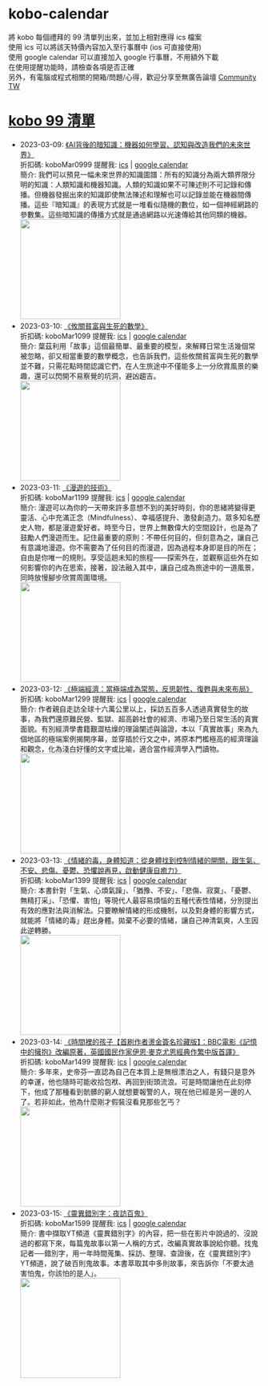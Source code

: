 # kobo-calendar
將 kobo 每個禮拜的 99 清單列出來，並加上相對應得 ics 檔案  
使用 ics 可以將該天特價內容加入至行事曆中 (ios 可直接使用)  
使用 google calendar 可以直接加入 google 行事曆，不用額外下載  
在使用提醒功能時，請檢查各項是否正確  
另外，有電腦或程式相關的開箱/問題/心得，歡迎分享至無廣告論壇 [Community TW](https://community.tw)

# [kobo 99 清單](https://www.kobo.com/zh/blog/weekly-dd99-2023-w10)
- 2023-03-09: [《AI背後的暗知識：機器如何學習、認知與改造我們的未來世界》](https://www.kobo.com/tw/zh/ebook/ai-71?utm_source=twblog&utm_medium=list&utm_campaign=dd99_20230309)  
  折扣碼: koboMar0999 提醒我: [ics](ics/kobo-calendar-2023-03-09.ics) | [google calendar](https://www.google.com/calendar/render?action=TEMPLATE&text=KOBO99+%E3%80%8AAI%E8%83%8C%E5%BE%8C%E7%9A%84%E6%9A%97%E7%9F%A5%E8%AD%98%EF%BC%9A%E6%A9%9F%E5%99%A8%E5%A6%82%E4%BD%95%E5%AD%B8%E7%BF%92%E3%80%81%E8%AA%8D%E7%9F%A5%E8%88%87%E6%94%B9%E9%80%A0%E6%88%91%E5%80%91%E7%9A%84%E6%9C%AA%E4%BE%86%E4%B8%96%E7%95%8C%E3%80%8B&details=%E9%80%A3%E7%B5%90%3A+https%3A%2F%2Fwww.kobo.com%2Ftw%2Fzh%2Febook%2Fai-71%3Futm_source%3Dtwblog%26utm_medium%3Dlist%26utm_campaign%3Ddd99_20230309+%E5%84%AA%E6%83%A0%E7%A2%BC%3A+koboMar0999&dates=20230309T000000%2F20230309T235900&ctz=Asia/Taipei)  
  簡介: 我們可以預見一幅未來世界的知識圖譜：所有的知識分為兩大類界限分明的知識：人類知識和機器知識。人類的知識如果不可陳述則不可記錄和傳播。但機器發掘出來的知識即使無法陳述和理解也可以記錄並能在機器間傳播。這些『暗知識』的表現方式就是一堆看似隨機的數位，如一個神經網路的參數集。這些暗知識的傳播方式就是通過網路以光速傳給其他同類的機器。  
  <img width="200" src="https://news.objects.frb.io/transforms/bookcoversfb/757504/AI背後的暗知識：機器如何學習、認知與改造我們的未來世界_9b7caa11f5ab43e798472d7a3a255437.jpg">
- 2023-03-10: [《攸關貧富與生死的數學》](https://www.kobo.com/tw/zh/ebook/JLVRcHdPOj27qYkoeBvC8g?utm_source=twblog&utm_medium=list&utm_campaign=dd99_20230310)  
  折扣碼: koboMar1099 提醒我: [ics](ics/kobo-calendar-2023-03-10.ics) | [google calendar](https://www.google.com/calendar/render?action=TEMPLATE&text=KOBO99+%E3%80%8A%E6%94%B8%E9%97%9C%E8%B2%A7%E5%AF%8C%E8%88%87%E7%94%9F%E6%AD%BB%E7%9A%84%E6%95%B8%E5%AD%B8%E3%80%8B&details=%E9%80%A3%E7%B5%90%3A+https%3A%2F%2Fwww.kobo.com%2Ftw%2Fzh%2Febook%2FJLVRcHdPOj27qYkoeBvC8g%3Futm_source%3Dtwblog%26utm_medium%3Dlist%26utm_campaign%3Ddd99_20230310+%E5%84%AA%E6%83%A0%E7%A2%BC%3A+koboMar1099&dates=20230310T000000%2F20230310T235900&ctz=Asia/Taipei)  
  簡介: 葉茲利用「故事」這個最簡單、最重要的模型，來解釋日常生活幾個常被忽略，卻又相當重要的數學概念，也告訴我們，這些攸關貧富與生死的數學並不難，只需花點時間認識它們，在人生旅途中不僅能多上一分欣賞風景的樂趣，還可以閃開不易察覺的坑洞，避凶趨吉。  
  <img width="200" src="https://news.objects.frb.io/transforms/bookcoversfb/757505/攸關貧富與生死的數學_9b7caa11f5ab43e798472d7a3a255437.jpg">
- 2023-03-11: [《漫遊的技術》](https://www.kobo.com/tw/zh/ebook/SlxU65FydDGWXvr-xLbjGw?utm_source=twblog&utm_medium=list&utm_campaign=dd99_20230311)  
  折扣碼: koboMar1199 提醒我: [ics](ics/kobo-calendar-2023-03-11.ics) | [google calendar](https://www.google.com/calendar/render?action=TEMPLATE&text=KOBO99+%E3%80%8A%E6%BC%AB%E9%81%8A%E7%9A%84%E6%8A%80%E8%A1%93%E3%80%8B&details=%E9%80%A3%E7%B5%90%3A+https%3A%2F%2Fwww.kobo.com%2Ftw%2Fzh%2Febook%2FSlxU65FydDGWXvr-xLbjGw%3Futm_source%3Dtwblog%26utm_medium%3Dlist%26utm_campaign%3Ddd99_20230311+%E5%84%AA%E6%83%A0%E7%A2%BC%3A+koboMar1199&dates=20230311T000000%2F20230311T235900&ctz=Asia/Taipei)  
  簡介: 漫遊可以為你的一天帶來許多意想不到的美好時刻，你的思緒將變得更靈活、心中充滿正念（Mindfulness）、幸福感提升、激發創造力。眾多知名歷史人物，都是漫遊愛好者。時至今日，世界上無數偉大的空間設計，也是為了鼓勵人們漫遊而生。記住最重要的原則：不帶任何目的，但刻意為之，讓自己有意識地漫遊。你不需要為了任何目的而漫遊，因為過程本身即是目的所在；自由是你唯一的規則。享受這趟未知的旅程——探索外在，並觀察這些外在如何影響你的內在思索，接著，設法融入其中，讓自己成為旅途中的一道風景，同時放慢腳步欣賞周圍環境。  
  <img width="200" src="https://news.objects.frb.io/transforms/bookcoversfb/757506/漫遊的技術_9b7caa11f5ab43e798472d7a3a255437.jpg">
- 2023-03-12: [《極端經濟：當極端成為常態，反思韌性、復甦與未來布局》](https://www.kobo.com/tw/zh/ebook/l_OOvguP-zOGVOwm9tnwYg?utm_source=twblog&utm_medium=list&utm_campaign=dd99_20230312)  
  折扣碼: koboMar1299 提醒我: [ics](ics/kobo-calendar-2023-03-12.ics) | [google calendar](https://www.google.com/calendar/render?action=TEMPLATE&text=KOBO99+%E3%80%8A%E6%A5%B5%E7%AB%AF%E7%B6%93%E6%BF%9F%EF%BC%9A%E7%95%B6%E6%A5%B5%E7%AB%AF%E6%88%90%E7%82%BA%E5%B8%B8%E6%85%8B%EF%BC%8C%E5%8F%8D%E6%80%9D%E9%9F%8C%E6%80%A7%E3%80%81%E5%BE%A9%E7%94%A6%E8%88%87%E6%9C%AA%E4%BE%86%E5%B8%83%E5%B1%80%E3%80%8B&details=%E9%80%A3%E7%B5%90%3A+https%3A%2F%2Fwww.kobo.com%2Ftw%2Fzh%2Febook%2Fl_OOvguP-zOGVOwm9tnwYg%3Futm_source%3Dtwblog%26utm_medium%3Dlist%26utm_campaign%3Ddd99_20230312+%E5%84%AA%E6%83%A0%E7%A2%BC%3A+koboMar1299&dates=20230312T000000%2F20230312T235900&ctz=Asia/Taipei)  
  簡介: 作者親自走訪全球十六萬公里以上，採訪五百多人透過真實發生的故事，為我們還原難民營、監獄、超高齡社會的經濟、市場乃至日常生活的真實面貌。有別經濟學書籍艱澀枯燥的理論闡述與論證，本以「真實故事」來為九個地區的極端案例揭開序幕，並穿插於行文之中，將原本門檻極高的經濟理論和觀念，化為淺白好懂的文字或比喻，適合當作經濟學入門讀物。  
  <img width="200" src="https://news.objects.frb.io/transforms/bookcoversfb/757507/極端經濟：當極端成為常態，反思韌性、復甦與未來布局_9b7caa11f5ab43e798472d7a3a255437.jpg">
- 2023-03-13: [《情緒的毒，身體知道：從身體找到控制情緒的開關，跟生氣、不安、悲傷、憂鬱、恐懼說再見，啟動健康自癒力》](https://www.kobo.com/tw/zh/ebook/oExHNAxgHDqgiEwpKn2d1A?utm_source=twblog&utm_medium=list&utm_campaign=dd99_20230313)  
  折扣碼: koboMar1399 提醒我: [ics](ics/kobo-calendar-2023-03-13.ics) | [google calendar](https://www.google.com/calendar/render?action=TEMPLATE&text=KOBO99+%E3%80%8A%E6%83%85%E7%B7%92%E7%9A%84%E6%AF%92%EF%BC%8C%E8%BA%AB%E9%AB%94%E7%9F%A5%E9%81%93%EF%BC%9A%E5%BE%9E%E8%BA%AB%E9%AB%94%E6%89%BE%E5%88%B0%E6%8E%A7%E5%88%B6%E6%83%85%E7%B7%92%E7%9A%84%E9%96%8B%E9%97%9C%EF%BC%8C%E8%B7%9F%E7%94%9F%E6%B0%A3%E3%80%81%E4%B8%8D%E5%AE%89%E3%80%81%E6%82%B2%E5%82%B7%E3%80%81%E6%86%82%E9%AC%B1%E3%80%81%E6%81%90%E6%87%BC%E8%AA%AA%E5%86%8D%E8%A6%8B%EF%BC%8C%E5%95%9F%E5%8B%95%E5%81%A5%E5%BA%B7%E8%87%AA%E7%99%92%E5%8A%9B%E3%80%8B&details=%E9%80%A3%E7%B5%90%3A+https%3A%2F%2Fwww.kobo.com%2Ftw%2Fzh%2Febook%2FoExHNAxgHDqgiEwpKn2d1A%3Futm_source%3Dtwblog%26utm_medium%3Dlist%26utm_campaign%3Ddd99_20230313+%E5%84%AA%E6%83%A0%E7%A2%BC%3A+koboMar1399&dates=20230313T000000%2F20230313T235900&ctz=Asia/Taipei)  
  簡介: 本書針對「生氣、心煩氣躁」、「猶豫、不安」、「悲傷、寂寞」、「憂鬱、無精打采」、「恐懼、害怕」等現代人最容易煩惱的五種代表性情緒，分別提出有效的應對法與消解法。只要瞭解情緒的形成機制，以及對身體的影響方式，就能將「情緒的毒」趕出身體。拋棄不必要的情緒，讓自己神清氣爽，人生因此逆轉勝。  
  <img width="200" src="https://news.objects.frb.io/transforms/bookcoversfb/757508/情緒的毒，身體知道：從身體找到控制情緒的開關，跟生氣、不安、悲傷、憂鬱、恐懼說再見，啟動健康自癒力_9b7caa11f5ab43e798472d7a3a255437.jpg">
- 2023-03-14: [《時間裡的孩子【首刷作者燙金簽名珍藏版】：BBC電影《記憶中的擁抱》改編原著，英國國民作家伊恩‧麥克尤恩經典作繁中版首譯》](https://www.kobo.com/tw/zh/ebook/bbc-11?utm_source=twblog&utm_medium=list&utm_campaign=dd99_20230314)  
  折扣碼: koboMar1499 提醒我: [ics](ics/kobo-calendar-2023-03-14.ics) | [google calendar](https://www.google.com/calendar/render?action=TEMPLATE&text=KOBO99+%E3%80%8A%E6%99%82%E9%96%93%E8%A3%A1%E7%9A%84%E5%AD%A9%E5%AD%90%E3%80%90%E9%A6%96%E5%88%B7%E4%BD%9C%E8%80%85%E7%87%99%E9%87%91%E7%B0%BD%E5%90%8D%E7%8F%8D%E8%97%8F%E7%89%88%E3%80%91%EF%BC%9ABBC%E9%9B%BB%E5%BD%B1%E3%80%8A%E8%A8%98%E6%86%B6%E4%B8%AD%E7%9A%84%E6%93%81%E6%8A%B1%E3%80%8B%E6%94%B9%E7%B7%A8%E5%8E%9F%E8%91%97%EF%BC%8C%E8%8B%B1%E5%9C%8B%E5%9C%8B%E6%B0%91%E4%BD%9C%E5%AE%B6%E4%BC%8A%E6%81%A9%E2%80%A7%E9%BA%A5%E5%85%8B%E5%B0%A4%E6%81%A9%E7%B6%93%E5%85%B8%E4%BD%9C%E7%B9%81%E4%B8%AD%E7%89%88%E9%A6%96%E8%AD%AF%E3%80%8B&details=%E9%80%A3%E7%B5%90%3A+https%3A%2F%2Fwww.kobo.com%2Ftw%2Fzh%2Febook%2Fbbc-11%3Futm_source%3Dtwblog%26utm_medium%3Dlist%26utm_campaign%3Ddd99_20230314+%E5%84%AA%E6%83%A0%E7%A2%BC%3A+koboMar1499&dates=20230314T000000%2F20230314T235900&ctz=Asia/Taipei)  
  簡介: 多年來，史帝芬一直認為自己在本質上是無根漂泊之人，有錢只是意外的幸運，他也隨時可能收拾包袱、再回到街頭流浪。可是時間讓他在此刻停下，他成了那種看到骯髒的窮人就想要報警的人，現在他已經是另一邊的人了。若非如此，他為什麼剛才假裝沒看見那些乞丐？  
  <img width="200" src="https://news.objects.frb.io/transforms/bookcoversfb/757509/時間裡的孩子【首刷作者燙金簽名珍藏版】：BBC電影《記憶中的擁抱》改編原著，英國國民作家伊恩‧麥克尤恩經典作繁中版首譯_9b7caa11f5ab43e798472d7a3a255437.jpg">
- 2023-03-15: [《靈異錯別字：夜訪百鬼》](https://www.kobo.com/tw/zh/ebook/xl90GVFLPjuhrTk221GwGw?utm_source=twblog&utm_medium=list&utm_campaign=dd99_20230315)  
  折扣碼: koboMar1599 提醒我: [ics](ics/kobo-calendar-2023-03-15.ics) | [google calendar](https://www.google.com/calendar/render?action=TEMPLATE&text=KOBO99+%E3%80%8A%E9%9D%88%E7%95%B0%E9%8C%AF%E5%88%A5%E5%AD%97%EF%BC%9A%E5%A4%9C%E8%A8%AA%E7%99%BE%E9%AC%BC%E3%80%8B&details=%E9%80%A3%E7%B5%90%3A+https%3A%2F%2Fwww.kobo.com%2Ftw%2Fzh%2Febook%2Fxl90GVFLPjuhrTk221GwGw%3Futm_source%3Dtwblog%26utm_medium%3Dlist%26utm_campaign%3Ddd99_20230315+%E5%84%AA%E6%83%A0%E7%A2%BC%3A+koboMar1599&dates=20230315T000000%2F20230315T235900&ctz=Asia/Taipei)  
  簡介: 書中擷取YT頻道《靈異錯別字》的內容，把一些在影片中說過的、沒說過的都寫下來，每篇鬼故事以第一人稱的方式，改編真實故事說給你聽。找鬼記者──錯別字，用一年時間蒐集、採訪、整理、查證後，在《靈異錯別字》YT頻道，說了破百則鬼故事。本書萃取其中多則故事，來告訴你「不要太過害怕鬼，你該怕的是人」。  
  <img width="200" src="https://news.objects.frb.io/transforms/bookcoversfb/757510/靈異錯別字：夜訪百鬼_9b7caa11f5ab43e798472d7a3a255437.jpg">
